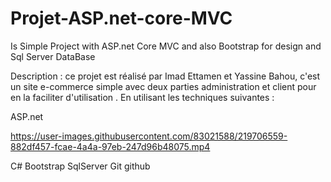 # Projet-ASP.net-core-MVC
Is Simple Project with ASP.net Core MVC and also Bootstrap for design and Sql Server DataBase



Description : ce projet est réalisé par Imad Ettamen et Yassine Bahou, c'est un site e-commerce simple avec deux parties administration et client pour en la faciliter d'utilisation . En utilisant les techniques suivantes :

ASP.net

https://user-images.githubusercontent.com/83021588/219706559-882df457-fcae-4a4a-97eb-247d96b48075.mp4


C#
Bootstrap
SqlServer
Git
github
